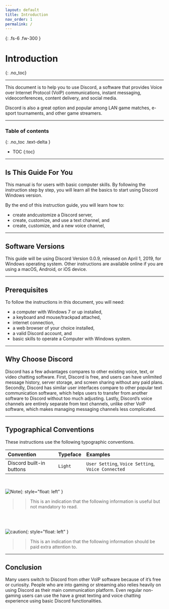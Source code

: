 ```yaml
---
layout: default
title: Introduction
nav_order: 1
permalink: /
---
```


{: .fs-6 .fw-300 }

# Introduction
{: .no_toc}

---
This document is to help you to use Discord, a software that provides Voice over Internet Protocol (VoIP) communications, instant messaging, videoconferences, content delivery, and social media.

Discord is also a great option and popular among LAN game matches, e-sport tournaments, and other game streamers.

---

### Table of contents
{: .no_toc .text-delta }
* TOC
{:toc}

---

## Is This Guide For You

This manual is for users with basic computer skills. By following the instruction step by step, you will learn all the basics to start using Discord Windows version.

By the end of this instruction guide, you will learn how to: 

* create andcustomize a Discord server,
* create, customize, and use a text channel, and
* create, customize, and a new voice channel,

---

## Software Versions

This guide will be using Discord Version 0.0.9, released on April 1, 2019, for Windows operating system. Other instructions are available online if you are using a macOS, Android, or iOS device.

---

## Prerequisites

To follow the instructions in this document, you will need:

* a computer with Windows 7 or up installed,
* a keyboard and mouse/trackpad attached,
* internet connection,
* a web browser of your choice installed,
* a valid Discord account, and
* basic skills to operate a Computer with Windows system.

---

## Why Choose Discord

Discord has a few advantages compares to other existing voice, text, or video chatting software. First, Discord is free, and users can have unlimited message history, server storage, and screen sharing without any paid plans. Secondly, Discord has similar user interfaces compare to other popular text communication software, which helps users to transfer from another software to Discord without too much adjusting. Lastly, Discord’s voice channels are entirely separate from text channels, unlike other VoIP software, which makes managing messaging channels less complicated. 

---

## Typographical Conventions

These instructions use the following typographic conventions.

| Convention                           | Typeface      | Examples                                         |
| :----                                | :----         | :----                                            |
| Discord built-in buttons |   ```Light``` |     ```User Setting```, ```Voice Setting```, ```Voice Connected```     |

<br>

![Note](https://github.com/bobsmithliu/discordfordummies/blob/gh-pages/assets/images/comm-user-doc-pic/note.png?raw=true){: style="float: left" }
>> This is an indication that the following information is useful but not mandatory to read.

<br />
<br />

![caution](https://github.com/bobsmithliu/discordfordummies/blob/gh-pages/assets/images/comm-user-doc-pic/caution.png?raw=true){: style="float: left" }
>> This is an indication that the following information should be paid extra attention to.

---

## Conclusion

Many users switch to Discord from other VoIP software because of it’s free or curiosity. People who are into gaming or streaming also relies heavily on using Discord as their main communication platform. Even regular non-gaming users can use the have a great texting and voice chatting experience using basic Discord functionalities.
